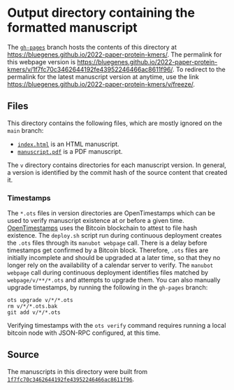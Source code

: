 # Output directory containing the formatted manuscript

The [`gh-pages`](https://github.com/bluegenes/2022-paper-protein-kmers/tree/gh-pages) branch hosts the contents of this directory at <https://bluegenes.github.io/2022-paper-protein-kmers/>.
The permalink for this webpage version is <https://bluegenes.github.io/2022-paper-protein-kmers/v/1f7fc70c3462644192fe43952246466ac8611f96/>.
To redirect to the permalink for the latest manuscript version at anytime, use the link <https://bluegenes.github.io/2022-paper-protein-kmers/v/freeze/>.

## Files

This directory contains the following files, which are mostly ignored on the `main` branch:

+ [`index.html`](index.html) is an HTML manuscript.
+ [`manuscript.pdf`](manuscript.pdf) is a PDF manuscript.

The `v` directory contains directories for each manuscript version.
In general, a version is identified by the commit hash of the source content that created it.

### Timestamps

The `*.ots` files in version directories are OpenTimestamps which can be used to verify manuscript existence at or before a given time.
[OpenTimestamps](https://opentimestamps.org/) uses the Bitcoin blockchain to attest to file hash existence.
The `deploy.sh` script run during continuous deployment creates the `.ots` files through its `manubot webpage` call.
There is a delay before timestamps get confirmed by a Bitcoin block.
Therefore, `.ots` files are initially incomplete and should be upgraded at a later time, so that they no longer rely on the availability of a calendar server to verify.
The `manubot webpage` call during continuous deployment identifies files matched by `webpage/v/**/*.ots` and attempts to upgrade them.
You can also manually upgrade timestamps, by running the following in the `gh-pages` branch:

```shell
ots upgrade v/*/*.ots
rm v/*/*.ots.bak
git add v/*/*.ots
```

Verifying timestamps with the `ots verify` command requires running a local bitcoin node with JSON-RPC configured, at this time.

## Source

The manuscripts in this directory were built from
[`1f7fc70c3462644192fe43952246466ac8611f96`](https://github.com/bluegenes/2022-paper-protein-kmers/commit/1f7fc70c3462644192fe43952246466ac8611f96).
